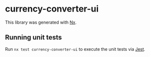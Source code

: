 # currency-converter-ui

This library was generated with [Nx](https://nx.dev).

## Running unit tests

Run `nx test currency-converter-ui` to execute the unit tests via [Jest](https://jestjs.io).
